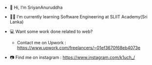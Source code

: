 - 👋 Hi, I’m SriyanAnuruddha
- 👨‍🎓 I’m currently learning Software Engineering at SLIIT Academy(Sri Lanka)

- 💻 Want some work done related to web?
  - Contact me on Upwork : https://www.upwork.com/freelancers/~01ef3670f68eb4073e

- 📷 Find me on instagram : https://www.instagram.com/k1uch_/

